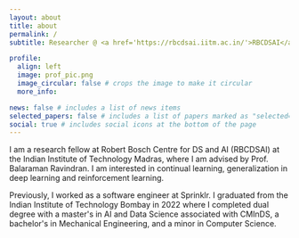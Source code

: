 ```yaml
---
layout: about
title: about
permalink: /
subtitle: Researcher @ <a href='https://rbcdsai.iitm.ac.in/'>RBCDSAI</a>, IIT Madras

profile:
  align: left
  image: prof_pic.png
  image_circular: false # crops the image to make it circular
  more_info:

news: false # includes a list of news items
selected_papers: false # includes a list of papers marked as "selected={true}"
social: true # includes social icons at the bottom of the page
---
```


I am a research fellow at Robert Bosch Centre for DS and AI (RBCDSAI) at the Indian Institute of Technology Madras, where I am advised by Prof. Balaraman Ravindran. I am interested in continual learning, generalization in deep learning and reinforcement learning. 

Previously, I worked as a software engineer at Sprinklr. I graduated from the Indian Institute of Technology Bombay in 2022 where I completed dual degree with a master's in AI and Data Science associated with CMInDS, a bachelor's in Mechanical Engineering, and a minor in Computer Science. 